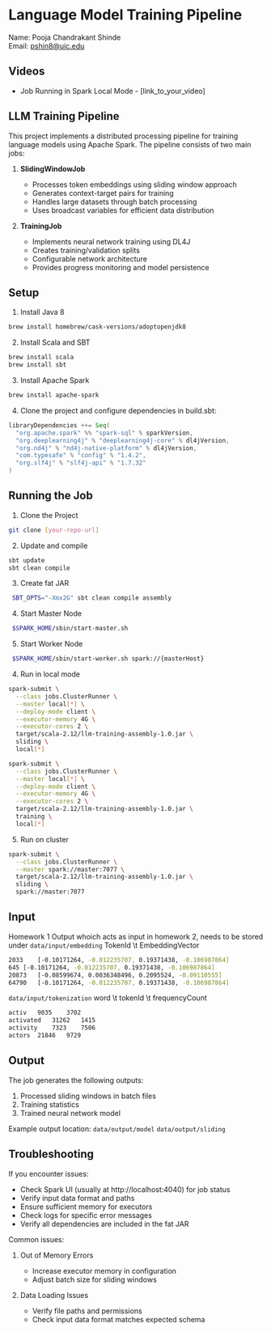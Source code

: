 # Language Model Training Pipeline

Name: Pooja Chandrakant Shinde  
Email: pshin8@uic.edu

## Videos
- Job Running in Spark Local Mode - [link_to_your_video]

## LLM Training Pipeline
This project implements a distributed processing pipeline for training language models using Apache Spark. The pipeline consists of two main jobs:

1. **SlidingWindowJob**
   - Processes token embeddings using sliding window approach
   - Generates context-target pairs for training
   - Handles large datasets through batch processing
   - Uses broadcast variables for efficient data distribution

2. **TrainingJob**
   - Implements neural network training using DL4J
   - Creates training/validation splits
   - Configurable network architecture
   - Provides progress monitoring and model persistence

## Setup
1. Install Java 8
```bash
brew install homebrew/cask-versions/adoptopenjdk8
```

2. Install Scala and SBT
```bash
brew install scala
brew install sbt
```

3. Install Apache Spark
```bash
brew install apache-spark
```

4. Clone the project and configure dependencies in build.sbt:
```scala
libraryDependencies ++= Seq(
  "org.apache.spark" %% "spark-sql" % sparkVersion,
  "org.deeplearning4j" % "deeplearning4j-core" % dl4jVersion,
  "org.nd4j" % "nd4j-native-platform" % dl4jVersion,
  "com.typesafe" % "config" % "1.4.2",
  "org.slf4j" % "slf4j-api" % "1.7.32"
)
```

## Running the Job

1. Clone the Project
```bash
git clone [your-repo-url]
```

2. Update and compile
```bash
sbt update
sbt clean compile
```

3. Create fat JAR
```bash
 SBT_OPTS="-Xmx2G" sbt clean compile assembly
```

4. Start Master Node
```bash
 $SPARK_HOME/sbin/start-master.sh
```

5. Start Worker Node
```bash
 $SPARK_HOME/sbin/start-worker.sh spark://{masterHost}
```

4. Run in local mode
```bash
spark-submit \
  --class jobs.ClusterRunner \
  --master local[*] \
  --deploy-mode client \
  --executor-memory 4G \
  --executor-cores 2 \
  target/scala-2.12/llm-training-assembly-1.0.jar \
  sliding \
  local[*]
```

```bash
spark-submit \
  --class jobs.ClusterRunner \
  --master local[*] \
  --deploy-mode client \
  --executor-memory 4G \
  --executor-cores 2 \
  target/scala-2.12/llm-training-assembly-1.0.jar \
  training \
  local[*]
```

5. Run on cluster
```bash
spark-submit \
  --class jobs.ClusterRunner \
  --master spark://master:7077 \
  target/scala-2.12/llm-training-assembly-1.0.jar \
  sliding \
  spark://master:7077
```

## Input
Homework 1 Output whoich acts as input in homework 2, needs to be stored under
`data/input/embedding`
TokenId \t EmbeddingVector
```bash
2033	[-0.10171264, -0.012235707, 0.19371438, -0.106987864]
645	[-0.10171264, -0.012235707, 0.19371438, -0.106987864]
20873	[-0.08599674, 0.0036348496, 0.2095524, -0.09110555]
64790	[-0.10171264, -0.012235707, 0.19371438, -0.106987864]
```

`data/input/tokenization`
word \t tokenId \t frequencyCount
```bash
activ	9035	3702
activated	31262	1415
activity	7323	7506
actors	21846	9729
```

## Output
The job generates the following outputs:
1. Processed sliding windows in batch files
2. Training statistics
3. Trained neural network model

Example output location: `data/output/model` `data/output/sliding`

## Troubleshooting
If you encounter issues:
* Check Spark UI (usually at http://localhost:4040) for job status
* Verify input data format and paths
* Ensure sufficient memory for executors
* Check logs for specific error messages
* Verify all dependencies are included in the fat JAR

Common issues:
1. Out of Memory Errors
   - Increase executor memory in configuration
   - Adjust batch size for sliding windows

2. Data Loading Issues
   - Verify file paths and permissions
   - Check input data format matches expected schema
